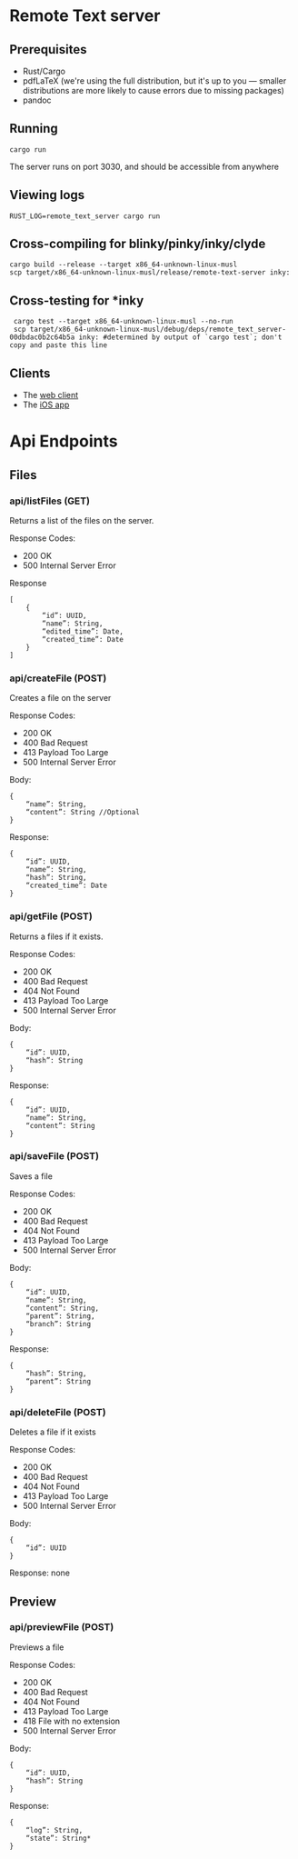 # Remote Text server

## Prerequisites

- Rust/Cargo
- pdfLaTeX (we're using the full distribution, but it's up to you — smaller distributions are more likely to cause errors due to missing packages)
- pandoc

## Running

```
cargo run
```

The server runs on port 3030, and should be accessible from anywhere

## Viewing logs

```
RUST_LOG=remote_text_server cargo run
```

## Cross-compiling for blinky/pinky/inky/clyde

```
cargo build --release --target x86_64-unknown-linux-musl
scp target/x86_64-unknown-linux-musl/release/remote-text-server inky:
```

## Cross-testing for *inky

```
 cargo test --target x86_64-unknown-linux-musl --no-run
 scp target/x86_64-unknown-linux-musl/debug/deps/remote_text_server-00dbdac0b2c64b5a inky: #determined by output of `cargo test`; don't copy and paste this line
 ```

## Clients

- The [web client](https://github.com/Remote-Text/remote-text-client)
- The [iOS app](https://github.com/Remote-Text/remote-text-ios-client)

# Api Endpoints

## Files

### api/listFiles (GET)

Returns a list of the files on the server.

Response Codes:
- 200 OK
- 500 Internal Server Error

Response
```
[
	{
		“id”: UUID,
		“name”: String,
		“edited_time”: Date,
		“created_time”: Date
	}
]
```

### api/createFile (POST)

Creates a file on the server

Response Codes:
- 200 OK
- 400 Bad Request
- 413 Payload Too Large
- 500 Internal Server Error


Body:
```
{
	“name”: String,
	“content”: String //Optional
}
```

Response:
```
{
	“id”: UUID,
	“name”: String,
	“hash”: String,
	“created_time”: Date
}

```

### api/getFile (POST)

Returns a files if it exists.

Response Codes:
- 200 OK
- 400 Bad Request
- 404 Not Found
- 413 Payload Too Large
- 500 Internal Server Error


Body:
```
{
	“id”: UUID,
	“hash”: String
}
```

Response:
```
{
	“id”: UUID,
	“name”: String,
	“content”: String
}

```

### api/saveFile (POST)

Saves a file

Response Codes:
- 200 OK
- 400 Bad Request
- 404 Not Found
- 413 Payload Too Large
- 500 Internal Server Error


Body:
```
{
	“id”: UUID,
	“name”: String,
	“content”: String,
	“parent”: String,
	“branch”: String
}

```

Response:
```
{
	“hash”: String,
	“parent”: String
}
```

### api/deleteFile (POST)

Deletes a file if it exists

Response Codes:
- 200 OK
- 400 Bad Request
- 404 Not Found
- 413 Payload Too Large
- 500 Internal Server Error


Body:
```
{
	“id”: UUID
}
```

Response: none

## Preview

### api/previewFile (POST)

Previews a file

Response Codes:
- 200 OK
- 400 Bad Request
- 404 Not Found
- 413 Payload Too Large
- 418 File with no extension
- 500 Internal Server Error


Body:
```
{
	“id”: UUID,
	“hash”: String
}
```

Response:
```
{
	“log”: String,
	“state”: String*
}
```
